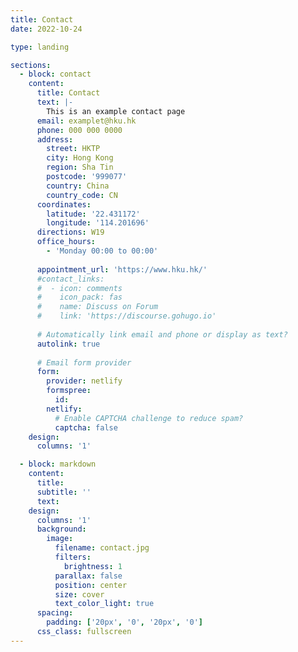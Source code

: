 ```yaml
---
title: Contact
date: 2022-10-24

type: landing

sections:
  - block: contact
    content:
      title: Contact
      text: |-
        This is an example contact page
      email: examplet@hku.hk
      phone: 000 000 0000
      address:
        street: HKTP
        city: Hong Kong
        region: Sha Tin
        postcode: '999077'
        country: China
        country_code: CN
      coordinates:
        latitude: '22.431172'
        longitude: '114.201696'
      directions: W19
      office_hours:
        - 'Monday 00:00 to 00:00'
        
      appointment_url: 'https://www.hku.hk/'
      #contact_links:
      #  - icon: comments
      #    icon_pack: fas
      #    name: Discuss on Forum
      #    link: 'https://discourse.gohugo.io'
    
      # Automatically link email and phone or display as text?
      autolink: true
    
      # Email form provider
      form:
        provider: netlify
        formspree:
          id:
        netlify:
          # Enable CAPTCHA challenge to reduce spam?
          captcha: false
    design:
      columns: '1'

  - block: markdown
    content:
      title:
      subtitle: ''
      text:
    design:
      columns: '1'
      background:
        image: 
          filename: contact.jpg
          filters:
            brightness: 1
          parallax: false
          position: center
          size: cover
          text_color_light: true
      spacing:
        padding: ['20px', '0', '20px', '0']
      css_class: fullscreen
---
```

